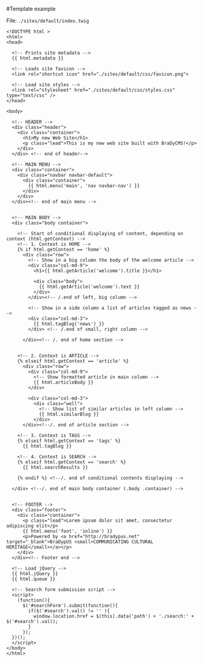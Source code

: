 #Template example

File: `./sites/default/index.twig`

    <!DOCTYPE html >
    <html>
    <head>

      <!-- Prints site metadata -->
      {{ html.metadata }}

      <!-- Loads site favicon -->
      <link rel="shortcut icon" href="./sites/default/css/favicon.png">

      <!-- Load site styles -->
      <link rel="stylesheet" href="./sites/default/css/styles.css" type="text/css" />
    </head>

    <body>

      <!-- HEADER -->
      <div class="header">
        <div class="container">
          <h1>My new Web Site</h1>
          <p class="lead">This is my new web site built with BraDyCMS!</p>
        </div>
      </div> <!-- end of header-->

      <!-- MAIN MENU -->
      <div class="container">
        <div class="navbar navbar-default">
          <div class="container">
            {{ html.menu('main', 'nav navbar-nav') }}
          </div>
        </div>
      </div><!-- end of main menu -->


      <!-- MAIN BODY -->
      <div class="body container">

        <!-- Start of conditional displaying of content, depending on context (html.getContext) -->
        <!-- 1. Context is HOME -->
        {% if html.getContext == 'home' %}
          <div class="row">
            <!-- Show in a big column the body of the welcome article -->
            <div class="col-md-9">
              <h1>{{ html.getArticle('welcome').title }}</h1>

              <div class="body">
                {{ html.getArticle('welcome').text }}
              </div>
            </div><!-- /.end of left, big column -->

            <!-- Show in a side column a list of articles tagged as news -->
            <div class="col-md-3">
              {{ html.tagBlog('news') }}
            </div> <!-- /.end of small, right column -->

          </div><!-- /. end of home section -->


        <!-- 2. Context is ARTICLE -->
        {% elseif html.getContext == 'article' %}
          <div class="row">
            <div class="col-md-9">
              <!-- Show formatted article in main column -->
              {{ html.articleBody }}
            </div>

            <div class="col-md-3">
              <div class="well">
                <!-- Show list of similar articles in left column -->
                {{ html.similarBlog }}
              </div>
          </div><!--/. end of article section -->

        <!-- 3. Context is TAGS -->
        {% elseif html.getContext == 'tags' %}
          {{ html.tagBlog }}

        <!-- 4. Context is SEARCH -->
        {% elseif html.getContext == 'search' %}
          {{ html.searchResults }}

        {% endif %} <!--/. end of conditional contents displaying -->

      </div> <!--/. end of main body container (.body .container) -->


      <!-- FOOTER -->
      <div class="footer">
        <div class="container">
          <p class="lead">Lorem ipsum dolor sit amet, consectetur adipiscing elit</p>
          {{ html.menu('foot', 'inline') }}
          <p>Powered by <a href="http://bradypus.net" target="_blank">BraDypUS <small>COMMUNICATING CULTURAL HERITAGE</small></a></p>
        </div>
      </div><!-- Footer end -->

      <!-- Load jQuery -->
      {{ html.jQuery }}
      {{ html.queue }}

      <!-- Search form submission script -->
      <script>
        (function(){
          $('#searchForm').submit(function(){
            if($('#search').val() != '' ){
              window.location.href = $(this).data('path') + './search:' + $('#search').val();
            }
          });
      })();
      </script>
    </body>
    </html>
